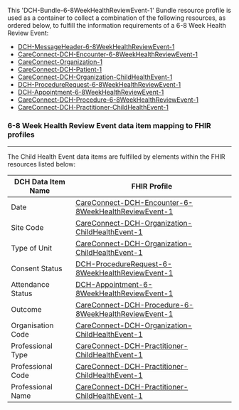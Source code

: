 This 'DCH-Bundle-6-8WeekHealthReviewEvent-1' Bundle resource profile is used as a container to collect a combination of the following resources, as ordered below, to fulfill the information requirements of a 6-8 Week Health Review Event:

- [DCH-MessageHeader-6-8WeekHealthReviewEvent-1]
- [CareConnect-DCH-Encounter-6-8WeekHealthReviewEvent-1]
- [CareConnect-Organization-1]
- [CareConnect-DCH-Patient-1]
- [CareConnect-DCH-Organization-ChildHealthEvent-1]
- [DCH-ProcedureRequest-6-8WeekHealthReviewEvent-1] 
- [DCH-Appointment-6-8WeekHealthReviewEvent-1] 
- [CareConnect-DCH-Procedure-6-8WeekHealthReviewEvent-1]
- [CareConnect-DCH-Practitioner-ChildHealthEvent-1]



### 6-8 Week Health Review Event data item mapping to FHIR profiles ###
----------
The Child Health Event data items are fulfilled by elements within the FHIR resources listed below:


| DCH Data Item Name | FHIR Profile                           |
|--------------------|----------------------------------------|
| Date               | [CareConnect-DCH-Encounter-6-8WeekHealthReviewEvent-1]    |
| Site Code          | [CareConnect-DCH-Organization-ChildHealthEvent-1] |
| Type of Unit       | [CareConnect-DCH-Organization-ChildHealthEvent-1] |
| Consent Status     | [DCH-ProcedureRequest-6-8WeekHealthReviewEvent-1]         |
| Attendance Status  | [DCH-Appointment-6-8WeekHealthReviewEvent-1]              |
| Outcome            | [CareConnect-DCH-Procedure-6-8WeekHealthReviewEvent-1]          |
| Organisation Code  | [CareConnect-DCH-Organization-ChildHealthEvent-1] |
| Professional Type  | [CareConnect-DCH-Practitioner-ChildHealthEvent-1] |
| Professional Code  | [CareConnect-DCH-Practitioner-ChildHealthEvent-1] |
| Professional Name  | [CareConnect-DCH-Practitioner-ChildHealthEvent-1] |
                                                                                                   

[DCH-MessageHeader-6-8WeekHealthReviewEvent-1]:dch-messageheader-6-8weekhealthreviewevent-1.html
[CareConnect-DCH-Encounter-6-8WeekHealthReviewEvent-1]:careconnect-dch-encounter-6-8weekhealthreviewevent-1.html
[CareConnect-Organization-1]:careconnect-organization-1.html
[CareConnect-DCH-Patient-1]:careconnect-dch-patient-1.html
[CareConnect-DCH-Organization-ChildHealthEvent-1]:careconnect-dch-organization-childhealthevent-1.html
[DCH-ProcedureRequest-6-8WeekHealthReviewEvent-1]:dch-procedurerequest-6-8weekhealthreviewevent-1.html 
[DCH-Appointment-6-8WeekHealthReviewEvent-1]:dch-appointment-6-8weekhealthreviewevent-1.html 
[CareConnect-DCH-Procedure-6-8WeekHealthReviewEvent-1]:careconnect-dch-procedure-6-8weekhealthreviewevent-1.html
[CareConnect-DCH-Practitioner-ChildHealthEvent-1]:careconnect-dch-practitioner-childhealthevent-1.html

